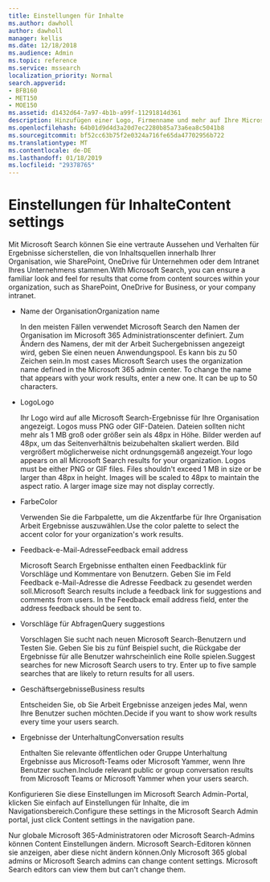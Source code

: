 ```yaml
---
title: Einstellungen für Inhalte
ms.author: dawholl
author: dawholl
manager: kellis
ms.date: 12/18/2018
ms.audience: Admin
ms.topic: reference
ms.service: mssearch
localization_priority: Normal
search.appverid:
- BFB160
- MET150
- MOE150
ms.assetid: d1432d64-7a97-4b1b-a99f-11291814d361
description: Hinzufügen einer Logo, Firmenname und mehr auf Ihre Microsoft Search Results arbeiten
ms.openlocfilehash: 64b01d9d4d3a20d7ec2280b85a73a6ea8c5041b8
ms.sourcegitcommit: bf52cc63b75f2e0324a716fe65da47702956b722
ms.translationtype: MT
ms.contentlocale: de-DE
ms.lasthandoff: 01/18/2019
ms.locfileid: "29378765"
---
```

# <a name="content-settings"></a><span data-ttu-id="4f6b5-103">Einstellungen für Inhalte</span><span class="sxs-lookup"><span data-stu-id="4f6b5-103">Content settings</span></span>

<span data-ttu-id="4f6b5-104">Mit Microsoft Search können Sie eine vertraute Aussehen und Verhalten für Ergebnisse sicherstellen, die von Inhaltsquellen innerhalb Ihrer Organisation, wie SharePoint, OneDrive für Unternehmen oder dem Intranet Ihres Unternehmens stammen.</span><span class="sxs-lookup"><span data-stu-id="4f6b5-104">With Microsoft Search, you can ensure a familiar look and feel for results that come from content sources within your organization, such as SharePoint, OneDrive for Business, or your company intranet.</span></span> 
  
- <span data-ttu-id="4f6b5-105">Name der Organisation</span><span class="sxs-lookup"><span data-stu-id="4f6b5-105">Organization name</span></span>
    
    <span data-ttu-id="4f6b5-p101">In den meisten Fällen verwendet Microsoft Search den Namen der Organisation im Microsoft 365 Administrationscenter definiert. Zum Ändern des Namens, der mit der Arbeit Suchergebnissen angezeigt wird, geben Sie einen neuen Anwendungspool. Es kann bis zu 50 Zeichen sein.</span><span class="sxs-lookup"><span data-stu-id="4f6b5-p101">In most cases Microsoft Search uses the organization name defined in the Microsoft 365 admin center. To change the name that appears with your work results, enter a new one. It can be up to 50 characters.</span></span>
    
- <span data-ttu-id="4f6b5-109">Logo</span><span class="sxs-lookup"><span data-stu-id="4f6b5-109">Logo</span></span>
    
    <span data-ttu-id="4f6b5-p102">Ihr Logo wird auf alle Microsoft Search-Ergebnisse für Ihre Organisation angezeigt. Logos muss PNG oder GIF-Dateien. Dateien sollten nicht mehr als 1 MB groß oder größer sein als 48px in Höhe. Bilder werden auf 48px, um das Seitenverhältnis beizubehalten skaliert werden. Bild vergrößert möglicherweise nicht ordnungsgemäß angezeigt.</span><span class="sxs-lookup"><span data-stu-id="4f6b5-p102">Your logo appears on all Microsoft Search results for your organization. Logos must be either PNG or GIF files. Files shouldn't exceed 1 MB in size or be larger than 48px in height. Images will be scaled to 48px to maintain the aspect ratio. A larger image size may not display correctly.</span></span>
    
- <span data-ttu-id="4f6b5-115">Farbe</span><span class="sxs-lookup"><span data-stu-id="4f6b5-115">Color</span></span>
    
    <span data-ttu-id="4f6b5-116">Verwenden Sie die Farbpalette, um die Akzentfarbe für Ihre Organisation Arbeit Ergebnisse auszuwählen.</span><span class="sxs-lookup"><span data-stu-id="4f6b5-116">Use the color palette to select the accent color for your organization's work results.</span></span>
    
- <span data-ttu-id="4f6b5-117">Feedback-e-Mail-Adresse</span><span class="sxs-lookup"><span data-stu-id="4f6b5-117">Feedback email address</span></span>
    
    <span data-ttu-id="4f6b5-p103">Microsoft Search Ergebnisse enthalten einen Feedbacklink für Vorschläge und Kommentare von Benutzern. Geben Sie im Feld Feedback e-Mail-Adresse die Adresse Feedback zu gesendet werden soll.</span><span class="sxs-lookup"><span data-stu-id="4f6b5-p103">Microsoft Search results include a feedback link for suggestions and comments from users. In the Feedback email address field, enter the address feedback should be sent to.</span></span>
    
- <span data-ttu-id="4f6b5-120">Vorschläge für Abfragen</span><span class="sxs-lookup"><span data-stu-id="4f6b5-120">Query suggestions</span></span>
    
    <span data-ttu-id="4f6b5-p104">Vorschlagen Sie sucht nach neuen Microsoft Search-Benutzern und Testen Sie. Geben Sie bis zu fünf Beispiel sucht, die Rückgabe der Ergebnisse für alle Benutzer wahrscheinlich eine Rolle spielen.</span><span class="sxs-lookup"><span data-stu-id="4f6b5-p104">Suggest searches for new Microsoft Search users to try. Enter up to five sample searches that are likely to return results for all users.</span></span>
    
- <span data-ttu-id="4f6b5-123">Geschäftsergebnisse</span><span class="sxs-lookup"><span data-stu-id="4f6b5-123">Business results</span></span>
    
    <span data-ttu-id="4f6b5-124">Entscheiden Sie, ob Sie Arbeit Ergebnisse anzeigen jedes Mal, wenn Ihre Benutzer suchen möchten.</span><span class="sxs-lookup"><span data-stu-id="4f6b5-124">Decide if you want to show work results every time your users search.</span></span>
    
- <span data-ttu-id="4f6b5-125">Ergebnisse der Unterhaltung</span><span class="sxs-lookup"><span data-stu-id="4f6b5-125">Conversation results</span></span>
    
    <span data-ttu-id="4f6b5-126">Enthalten Sie relevante öffentlichen oder Gruppe Unterhaltung Ergebnisse aus Microsoft-Teams oder Microsoft Yammer, wenn Ihre Benutzer suchen.</span><span class="sxs-lookup"><span data-stu-id="4f6b5-126">Include relevant public or group conversation results from Microsoft Teams or Microsoft Yammer when your users search.</span></span>
    
<span data-ttu-id="4f6b5-127">Konfigurieren Sie diese Einstellungen im Microsoft Search Admin-Portal, klicken Sie einfach auf Einstellungen für Inhalte, die im Navigationsbereich.</span><span class="sxs-lookup"><span data-stu-id="4f6b5-127">Configure these settings in the Microsoft Search Admin portal, just click Content settings in the navigation pane.</span></span>
  
<span data-ttu-id="4f6b5-p105">Nur globale Microsoft 365-Administratoren oder Microsoft Search-Admins können Content Einstellungen ändern. Microsoft Search-Editoren können sie anzeigen, aber diese nicht ändern können.</span><span class="sxs-lookup"><span data-stu-id="4f6b5-p105">Only Microsoft 365 global admins or Microsoft Search admins can change content settings. Microsoft Search editors can view them but can't change them.</span></span>


